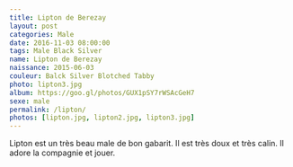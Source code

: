 ```yaml
---
title: Lipton de Berezay
layout: post
categories: Male
date: 2016-11-03 08:00:00
tags: Male Black Silver
name: Lipton de Berezay
naissance: 2015-06-03
couleur: Balck Silver Blotched Tabby
photo: lipton3.jpg
album: https://goo.gl/photos/GUX1pSY7rWSAcGeH7
sexe: male
permalink: /lipton/
photos: [lipton.jpg, lipton2.jpg, lipton3.jpg]
---
```


Lipton est un très beau male de bon gabarit. Il est très doux et très calin. Il adore la compagnie et jouer.  

